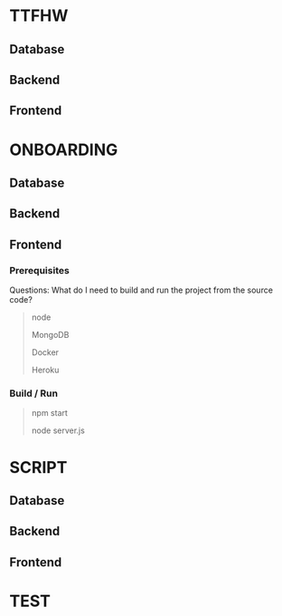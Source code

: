 # TTFHW

## Database

## Backend 

## Frontend

# ONBOARDING

## Database

## Backend

## Frontend

### Prerequisites

Questions: What do I need to build and run the project from the source code?

> node
>
> MongoDB
>
> Docker
>
> Heroku

### Build / Run

> npm start
>
> node server.js

# SCRIPT

## Database

## Backend

## Frontend

# TEST
